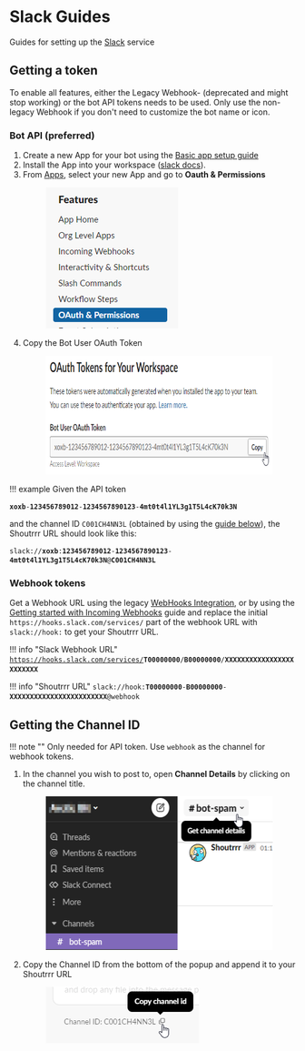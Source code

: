 # Slack Guides

Guides for setting up the [Slack](../../services/slack.md) service

## Getting a token

To enable all features, either the Legacy Webhook- (deprecated and might stop working) or the bot API tokens needs to
be used. Only use the non-legacy Webhook if you don't need to customize the bot name or icon.

### Bot API (preferred)

1. Create a new App for your bot using the [Basic app setup guide](https://api.slack.com/authentication/basics)
2. Install the App into your workspace ([slack docs](https://api.slack.com/authentication/basics#installing)).
3. From [Apps](https://api.slack.com/apps), select your new App and go to **Oauth & Permissions**
   <figure><img alt="Slack app management menu screenshot" src="app-api-oauth-menu.png" height="248" /></figure>
4. Copy the Bot User OAuth Token
   <figure><img alt="Copy OAuth token screenshot" src="app-api-copy-oauth-token.png" height="209" /></figure>
   
!!! example
    Given the API token
    <pre><code><b>xoxb</b>-<b>123456789012</b>-<b>1234567890123</b>-<b>4mt0t4l1YL3g1T5L4cK70k3N</b></code></pre>
    and the channel ID `C001CH4NN3L` (obtained by using the [guide below](#getting_the_channel_id)), the Shoutrrr URL
    should look like this:
    <pre><code>slack://<b>xoxb</b>:<b>123456789012</b>-<b>1234567890123</b>-<b>4mt0t4l1YL3g1T5L4cK70k3N</b>@<b>C001CH4NN3L</b></code></pre>

### Webhook tokens

Get a Webhook URL using the legacy [WebHooks Integration](https://slack.com/apps/new/A0F7XDUAZ-incoming-webhooks), 
or by using the [Getting started with Incoming Webhooks](https://api.slack.com/messaging/webhooks#getting_started) guide and
replace the initial `https://hooks.slack.com/services/` part of the webhook URL with `slack://hook:` to get your Shoutrrr URL.

!!! info "Slack Webhook URL"
    <code>https://hooks.slack.com/services/<b>T00000000</b>/<b>B00000000</b>/<b>XXXXXXXXXXXXXXXXXXXXXXXX</b></code>

!!! info "Shoutrrr URL"
    <code>slack://hook:<b>T00000000</b>-<b>B00000000</b>-<b>XXXXXXXXXXXXXXXXXXXXXXXX</b>@webhook</code>

## Getting the Channel ID

!!! note ""
    Only needed for API token. Use `webhook` as the channel for webhook tokens.

1. In the channel you wish to post to, open **Channel Details** by clicking on the channel title.
   <figure><img alt="Opening channel details screenshot" src="app-api-select-channel.png" height="270" /></figure>

2. Copy the Channel ID from the bottom of the popup and append it to your Shoutrrr URL
   <figure><img alt="Copy channel ID screenshot" src="app-api-channel-details-id.png" height="99" /></figure>